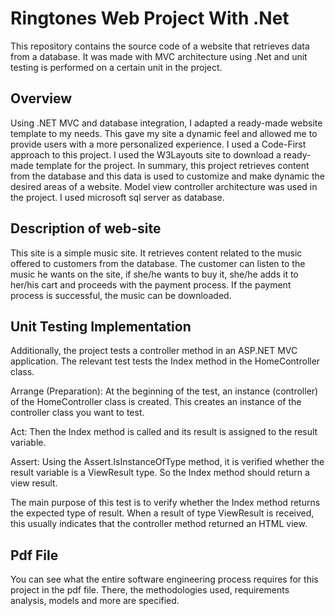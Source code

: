 # Ringtones Web Project With .Net
 This repository contains the source code of a website that retrieves data from a database. It was made with MVC architecture using .Net and unit testing is performed on a certain unit in the project.

 ## Overview
 Using .NET MVC and database integration, I adapted a ready-made website template to my needs. This gave my site a dynamic feel and allowed me to provide users with a more personalized experience.
 I used a Code-First approach to this project.
 I used the W3Layouts site to download a ready-made template for the project.
 In summary, this project retrieves content from the database and this data is used to customize and make dynamic the desired areas of a website. Model view controller architecture was used in the project.
 I used microsoft sql server as database.

 ## Description of web-site
 This site is a simple music site. It retrieves content related to the music offered to customers from the database. The customer can listen to the music he wants on the site, if she/he wants to buy it, she/he adds it to her/his cart and proceeds with the payment process. If the payment process is successful, the music can be downloaded.

 ## Unit Testing Implementation
 Additionally, the project tests a controller method in an ASP.NET MVC application. The relevant test tests the Index method in the HomeController class.

Arrange (Preparation): At the beginning of the test, an instance (controller) of the HomeController class is created. This creates an instance of the controller class you want to test.

Act: Then the Index method is called and its result is assigned to the result variable.

Assert: Using the Assert.IsInstanceOfType method, it is verified whether the result variable is a ViewResult type. So the Index method should return a view result.

The main purpose of this test is to verify whether the Index method returns the expected type of result. When a result of type ViewResult is received, this usually indicates that the controller method returned an HTML view.

## Pdf File
You can see what the entire software engineering process requires for this project in the pdf file. There, the methodologies used, requirements analysis, models and more are specified.

